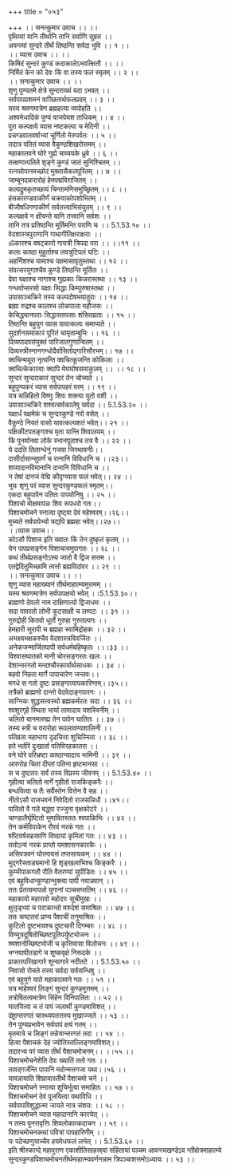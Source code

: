 +++
title = "०५३"

+++
।। सनत्कुमार उवाच ।। ।।  
पृथिव्यां यानि तीर्थानि तानि सर्वाणि सुव्रत ।।  
अवन्त्यां सुन्दरे तीर्थे तिष्ठन्ति सर्वदा भुवि ।। १ ।।  
।। व्यास उवाच ।। ।।  
किमिदं सुन्दरं कुण्डं कदाकालेऽभवत्क्षितौ ।। ।।  
निर्मितं केन को देवः किं वा तस्य फलं स्मृतम् ।। २ ।।  
।। सनत्कुमार उवाच ।। ।।  
शृणु पुण्यतमे क्षेत्रे सुन्दराख्यं यदा ऽभवत् ।।  
सर्वपापप्रशमनं वाञ्छितार्थफलप्रदम् ।। ३ ।।  
यस्य श्रवणमात्रेण ब्रह्महत्या व्यपोहति ।।  
अश्वमेधादिकं पुण्यं वाजपेयश ताधिकम् ।। ४ ।।  
पुरा कल्पक्षये व्यास नष्टकल्पा च मेदिनी ।।  
प्रचण्डवातवर्षाभ्यां चूर्णितो मेरुपर्वतः ।। ५ ।।  
तदात्र पतितं व्यास वैकुण्ठशिखरोत्तमम् ।।  
महाकालवने घोरे गुह्ये चाव्ययके ध्रुवे ।। ६ ।।  
तत्क्षणात्पतिते शृङ्गे कुण्डं जातं सुनिश्चितम् ।।  
रत्नसोपानमच्छोदं मुक्तासैकतपूरितम् ।। ७ ।।  
जाम्बूनदकरारोहं हेमपद्मविराजितम् ।।  
कल्पद्रुमकृतच्छायं चिन्तामणिसमुच्छ्रितम् ।। ८ ।।  
हंसकारण्डवाकीर्णं चक्रवाकोपशोभितम् ।।  
बीजौषधिगणाकीर्णं सर्वतत्त्वाभिसंयुतम् ।। ९ ।।  
कल्पक्षये न क्षीयन्ते यानि तत्त्वानि सर्वशः ।।  
तानि तत्र प्रतिष्ठन्ति मूर्तिमन्ति पराणि च ।। 5.1.53.१० ।।  
वेदशास्त्रपुराणानि गाथागीतिक्षराक्षराः ।।  
ॐकारश्च वषट्कारो गायत्री त्रिपदा परा ।। ।।११ ।।  
कलाः काष्ठा मुहूर्ताश्च लवत्रुटिपलं घटिः ।।  
अहर्निशश्च यामाश्च पक्षमासावृतुस्तथा ।। १२ ।।  
संवत्सरयुगाश्चैव कुण्डे तिष्ठन्ति मूर्तितः ।।  
देवा यक्षाश्च नागाश्च गुह्यकाः किन्नरास्तथा ।। १३ ।।  
गन्धर्वाप्सरसो यक्षाः सिद्धाः किम्पुरुषास्तथा ।।  
उपासाञ्चक्रिरे तस्य कल्पदोषभयातुराः ।। १४ ।।  
ब्रह्मा रुद्रश्च कालश्च लोकपाला महौजसः ।।  
केचिद्ध्यानपराः सिद्धास्तापसाः शंसितव्रताः ।। १५ ।।  
तिष्ठन्ति बहुयुग व्यास यावत्कल्पः समाप्यते ।।  
सुदर्शनसमाकारं पूरितं चामृताम्बुभिः ।। १६ ।।  
दिव्यपादपसंयुक्तं पारिजातगुणान्वितम् ।।  
दिव्यस्त्रीस्नानगन्धोदैर्वासितोद्गारिसौरभम्।। १७ ।।  
क्वचिन्मयूरा नृत्यन्ति क्वचित्कूजन्ति कोकिलाः ।।  
क्वचित्केकारवाः क्वापि मेघघोषसमाकुलम् ।। ।। १८ ।।  
सुन्दरं सुन्दराकारं सुन्दरं तेन चोच्यते ।।  
बहुपुण्यकरं व्यास सर्वपापहरं परम् ।। १९ ।।  
यत्र सन्निहितो विष्णुः शिवः शक्त्या युतो वशी ।।  
उपासाञ्चक्रिरे शश्वत्सर्वकालेषु सर्वदा ।। 5.1.53.२० ।।  
पक्षार्धं पक्षमेकं च सुन्दरकुण्डे नरो वसेत् ।।  
वैकुण्ठे नियतं वासो यावत्कल्पशतं भवेत्।। २१ ।।  
पक्षिकीटपतङ्गाश्च मृता यान्ति शिवालयम् ।।  
किं पुनर्मानवा लोके स्नानपूताश्च तत्र वै ।। २२ ।।  
ये ददति तिलान्धेनुं गजवा जिरथावनीः।।  
दासीर्दासान्सुवर्णं च रत्नानि विविधानि च ।।२३।।  
शय्यादानविमानानि दानानि विविधानि च ।।  
न तेषां दानजं वेद्मि कीदृग्व्यास फलं भवेत्।। २४ ।।  
भूयः शृणु परं व्यास सुन्दरकुण्डफलं स्मृतम्।।  
एकदा बहुपापेन पतितः पापयोनिषु ।। २५ ।।  
पिशाचो मोक्षमापन्नः शिव रूपधरो गतः।।  
पिशाचमोचने स्नात्वा दृष्ट्वा देवं महेश्वरम्।।२६।।  
मुच्यते सर्वपापेभ्यो यद्यपि ब्रह्महा भवेत्।।२७।।  
।।व्यास उवाच।।  
कोऽसौ पिशाच इति ख्यातः किं तेन दुष्कृतं कृतम् ।।  
येन पापप्रसङ्गेन पिशाचत्वमुपागतः ।। २८ ।।  
कथं तीर्थप्रसङ्गोऽस्य जातो वै द्विज सत्तम ।।  
एतद्वेदितुमिच्छामि त्वत्तो ब्रह्मविदांवर ।। २९ ।।  
।। सनत्कुमार उवाच ।। ।।  
शृणु व्यास महाख्यानं तीर्थमाहात्म्यमुत्तमम् ।।  
यस्य श्रवणमात्रेण सर्वपापक्षयो भवेत् ।।5.1.53.३०।।  
ब्राह्मणो देवलो नाम दाक्षिणात्यो द्विजाधमः ।।  
सदा पापरतो लोभी कूटसाक्षी च लम्पटः ।। ३१ ।।  
गुरुद्रोही कितवो धूर्तो गुरुहा गुरुतल्पगः ।।  
हेमहारी सुरापी च ब्रह्महा स्वामिद्रोहकः ।। ३२ ।।  
अभक्ष्यभक्षकश्चैव वेदशास्त्रविवर्जितः ।।  
अनेकजन्मार्जितपापी सर्वधर्मबहिष्कृतः ।।।३३ ।।  
विश्वासघातको मानी चोरसङ्गरतः खलः ।।  
देशान्तरगतो मन्दश्चौरकार्यार्थसाधकः ।। ३४ ।।  
बहवो निहता मार्गे पापाचारेण जन्तवः।।  
मगधे स गतो दुष्टः प्रसङ्गात्पापकारिणाम्।।३५।।  
तत्रैको ब्राह्मणो दान्तो वेदवेदाङ्गपारगः ।।  
साग्निकः शुद्धसत्त्वस्थो ब्रह्मकर्मरतः सदा ।। ३६ ।।  
श्वशुरगृहे स्थिता भार्या तामादाय यशस्विनीम् ।।  
चलितो यानमारुह्य तेन पापेन घातितः ।। ३७ ।।  
तस्य स्त्री च वरारोहा रूपलावण्यशालिनी ।।  
पतिव्रता महाभागा दृढचित्ता शुचिस्मिता ।। ३८ ।।  
हते भर्तरि दुःखार्ता पतिविरहकातरा ।।  
वने घोरे परिभ्रष्टा काष्ठान्यादाय भामिनी ।। ३९ ।।  
आरुरोह चितां दीप्तां पतिना हृष्टमानसा ।।  
स च दुष्टतरः सर्वं तस्य विप्रस्य जीवनम् ।। 5.1.53.४० ।।  
गृहीत्वा चलितो मार्गे गृहीतो राजकिङ्करैः ।।  
बन्धयित्वा च तैः सर्वैस्तेन वित्तेन वै सह ।।  
नीतोऽसौ राजभवनं निवेदितो राजसन्निधौ ।।४१।।  
पातितो वै गले बद्ध्वा रज्जुना वृक्षकोटरे ।।  
चाण्डालैर्घृष्टितो भूमावितस्ततः श्वपाकिभिः ।। ४२ ।।  
तेन कर्मविपाकेन रौरवं नरकं गतः ।।  
षष्टिवर्षसहस्राणि विष्ठायां कृमितां गतः ।। ४३ ।।  
ततोऽन्यं नरकं प्राप्तो यमशासनकारकैः ।।  
असिपत्रवनं घोरमायसं तप्तसायकम् ।। ४४ ।।  
मुद्गरैस्ताड्यमानो हि शृङ्खलाभिश्च किङ्करैः ।।  
कुम्भीपाकगतौ रौति वैतरण्यां सुपीडितः ।। ४५ ।।  
एवं बहुविधान्कुण्डान्भुक्त्वा पापी नवान्नवान् ।।  
ततः प्रेतत्वमापन्नो युगानां पञ्चसप्ततिम् ।। ४६ ।।  
महाकायो महारावो महोदरः सूचीमुखः ।।  
क्षुत्तृड्भ्यां च पराक्रान्तो मरुदेशं समाश्रितः ।। ४७ ।।  
ततः कष्टतरां प्राप्य पैशाचीं तनुमाश्रितः ।।  
कुटिलो दुष्टभावश्च दुष्टचारी दिगम्बरः ।। ४८ ।।  
विण्मूत्रदूषितोच्छिष्टपूतिपर्युष्टभोजनः ।।  
श्मशानोच्छिष्टभोजी च कृत्तिवासा विलोचनः ।। ४९ ।।  
भग्नवापीतडागे च शुष्कवृक्षे निरूदके ।।  
प्राकारपरिखागारे शून्यागारे नदीतटे ।। 5.1.53.५० ।।  
निवासो रोचते तस्य सर्वदा सर्वसन्धिषु ।।  
एवं बहुयुगे याते महाकालवने गतः ।। ५१ ।।  
यत्र माहेश्वरं लिङ्गं सुन्दरं कुण्डमुत्तमम् ।।  
तत्रोषितत्वमात्रेण सिंहेन विनिपातितः ।। ५२ ।।  
घातयित्वा च तं पापं जलार्थी कुण्डमाविशत् ।।  
दंष्ट्रान्तरगतं चास्थ्यपतत्तस्य मुखाज्जले ।। ५३ ।।  
तेन पुण्यप्रभावेन सर्वपापं क्षयं गतम् ।।  
मृतमात्रे च लिङ्गं तन्नेत्रान्तरगतं तदा ।। ५४ ।।  
हित्वा पैशाचकं देहं ज्योतिस्तल्लिङ्गमाविशत्।।  
तदारभ्य परं व्यास तीर्थं पैशाचमोचनम्।। ।।५५ ।।  
पिशाचमोचनेशेति देवः ख्यातिं ततो गतः ।।  
तावद्गर्जन्ति पापानि मदोन्मत्तगजा यथा।।५६ ।।  
यावन्नायाति शिप्रायास्तीर्थे पैशाचमो चने ।।  
पिशाचमोचने स्नात्वा शुचिर्भूत्वा समाहितः ।। ५७ ।।  
पिशाचमोचनं देवं पूजयित्वा यथाविधि ।।  
सर्वपापविशुद्धात्मा जायते नात्र संशयः ।। ५८ ।।  
पिशाचमोचने व्यास महादानानि कारयेत् ।।  
न तस्य पुनरावृत्तिः शिवलोकात्कदाचन ।। ५९ ।।  
पिशाचमोचनकथां पवित्रां पापहारिणीम् ।।  
यः पठेच्छणुयाच्चैव हयमेधफलं लभेत् ।। 5.1.53.६० ।।  
इति श्रीस्कान्दे महापुराण एकाशीतिसाहस्र्यां संहितायां पञ्चम आवन्त्यखण्डेऽव न्तीक्षेत्रमाहात्म्ये सुन्दरकुण्डपिशाचमोचनतीर्थमाहात्म्यवर्णनन्नाम त्रिपञ्चाशत्तमोऽध्यायः ।। ५३ ।।